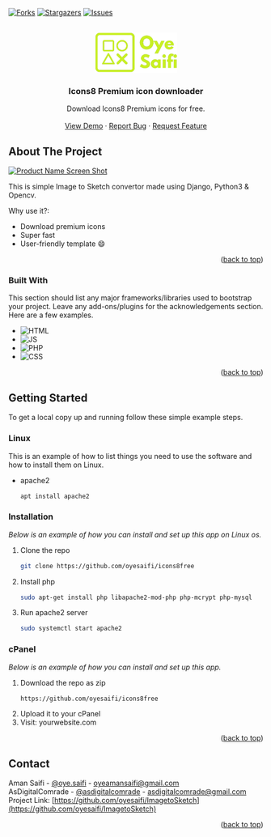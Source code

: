<a name="readme-top"></a>
<!-- PROJECT SHIELDS -->
<!--
*** I'm using markdown "reference style" links for readability.
*** Reference links are enclosed in brackets [ ] instead of parentheses ( ).
*** See the bottom of this document for the declaration of the reference variables
*** for contributors-url, forks-url, etc. This is an optional, concise syntax you may use.
*** https://www.markdownguide.org/basic-syntax/#reference-style-links
-->
[![Forks][forks-shield]][forks-url]
[![Stargazers][stars-shield]][stars-url]
[![Issues][issues-shield]][issues-url]



<!-- PROJECT LOGO -->
<br />
<div align="center">
  <a href="https://github.com/oyesaifi/icons8free">
    <img src="https://raw.githubusercontent.com/oyesaifi/ImagetoSketch/main/media/images/logo_saifi.png" alt="Logo" height="80">
  </a>

  <h3 align="center">Icons8 Premium icon downloader</h3>

  <p align="center">
    Download Icons8 Premium icons for free.
    <br />
    <br />
    <a href="">View Demo</a>
    ·
    <a href="https://github.com/oyesaifi/icons8free/issues">Report Bug</a>
    ·
    <a href="https://github.com/oyesaifi/icons8free/issues">Request Feature</a>
  </p>
</div>


<!-- ABOUT THE PROJECT -->
## About The Project

[![Product Name Screen Shot][product-screenshot]](https://example.com)

This is simple Image to Sketch convertor made using Django, Python3 & Opencv.

Why use it?:
* Download premium icons
* Super fast
* User-friendly template :smile:

<p align="right">(<a href="#readme-top">back to top</a>)</p>



### Built With

This section should list any major frameworks/libraries used to bootstrap your project. Leave any add-ons/plugins for the acknowledgements section. Here are a few examples.

* ![HTML][html.js]
* ![JS][js.js]
* ![PHP][php.js]
* ![CSS][css.js]

<p align="right">(<a href="#readme-top">back to top</a>)</p>



<!-- GETTING STARTED -->
## Getting Started

To get a local copy up and running follow these simple example steps.

### Linux

This is an example of how to list things you need to use the software and how to install them on Linux.
* apache2
  ```sh
  apt install apache2
  ```

### Installation

_Below is an example of how you can install and set up this app on Linux os._

1. Clone the repo
   ```sh
   git clone https://github.com/oyesaifi/icons8free
   ```
2. Install php
   ```sh
   sudo apt-get install php libapache2-mod-php php-mcrypt php-mysql
   ```
3. Run apache2 server
   ```sh
   sudo systemctl start apache2
   ```

### cPanel
_Below is an example of how you can install and set up this app._

1. Download the repo as zip
   ```sh
   https://github.com/oyesaifi/icons8free
   ```
2. Upload it to your cPanel
3. Visit: yourwebsite.com

<p align="right">(<a href="#readme-top">back to top</a>)</p>

<!-- CONTACT -->
## Contact

Aman Saifi - [@oye.saifi](https://instagram.com/oye.saifi) - oyeamansaifi@gmail.com <br>
AsDigitalComrade - [@asdigitalcomrade](https://instagram.com/asdigitalcomrade) - asdigitalcomrade@gmail.com <br>
Project Link: [https://github.com/oyesaifi/ImagetoSketch](https://github.com/oyesaifi/ImagetoSketch)

<p align="right">(<a href="#readme-top">back to top</a>)</p>

<!-- MARKDOWN LINKS & IMAGES -->
<!-- https://www.markdownguide.org/basic-syntax/#reference-style-links -->
[contributors-shield]: https://img.shields.io/github/contributors/oyesaifi/icons8free.svg?style=for-the-badge
[contributors-url]: https://github.com/oyesaifi/icons8free/graphs/contributors
[forks-shield]: https://img.shields.io/github/forks/oyesaifi/icons8free.svg?style=for-the-badge
[forks-url]: https://github.com/oyesaifi/icons8free/network/members
[stars-shield]: https://img.shields.io/github/stars/oyesaifi/icons8free.svg?style=for-the-badge
[stars-url]: https://github.com/oyesaifi/icons8free/stargazers
[issues-shield]: https://img.shields.io/github/issues/oyesaifi/icons8free.svg?style=for-the-badge
[issues-url]: https://github.com/oyesaifi/icons8free/issues
[product-screenshot]: media/images/ss.PNG
[php.js]: https://img.shields.io/badge/php-20232A?style=for-the-badge&logo=php&logoColor=61DAFB
[html.js]: https://img.shields.io/badge/html-20232A?style=for-the-badge&logo=html5&logoColor=61DAFB
[js.js]: https://img.shields.io/badge/js-20232A?style=for-the-badge&logo=javascript&logoColor=61DAFB
[css.js]: https://img.shields.io/badge/css-20232A?style=for-the-badge&logo=css3&logoColor=61DAFB
